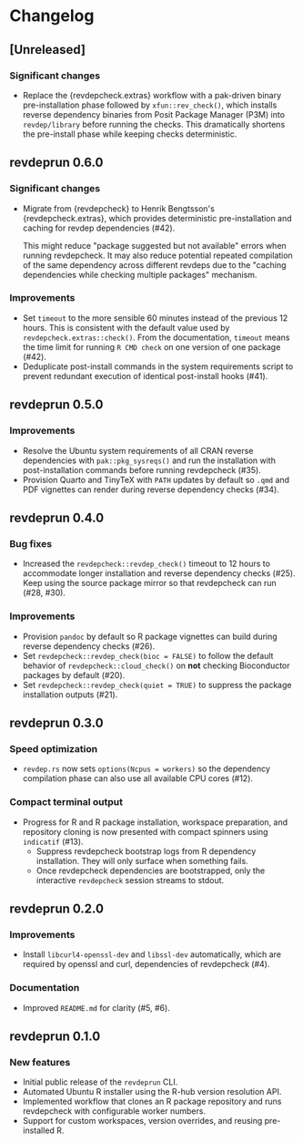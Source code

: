 # Changelog

## [Unreleased]

### Significant changes

- Replace the {revdepcheck.extras} workflow with a pak-driven binary
  pre-installation phase followed by `xfun::rev_check()`, which installs
  reverse dependency binaries from Posit Package Manager (P3M) into
  `revdep/library` before running the checks. This dramatically shortens
  the pre-install phase while keeping checks deterministic.

## revdeprun 0.6.0

### Significant changes

- Migrate from {revdepcheck} to Henrik Bengtsson's {revdepcheck.extras},
  which provides deterministic pre-installation and caching for
  revdep dependencies (#42).

  This might reduce "package suggested but not available" errors when
  running revdepcheck. It may also reduce potential repeated compilation of
  the same dependency across different revdeps due to the "caching dependencies
  while checking multiple packages" mechanism.

### Improvements

- Set `timeout` to the more sensible 60 minutes instead of the previous
  12 hours. This is consistent with the default value used by
  `revdepcheck.extras::check()`. From the documentation, `timeout` means the
  time limit for running `R CMD check` on one version of one package (#42).
- Deduplicate post-install commands in the system requirements script
  to prevent redundant execution of identical post-install hooks (#41).

## revdeprun 0.5.0

### Improvements

- Resolve the Ubuntu system requirements of all CRAN reverse dependencies with
  `pak::pkg_sysreqs()` and run the installation with post-installation commands
  before running revdepcheck (#35).
- Provision Quarto and TinyTeX with `PATH` updates by default so `.qmd` and PDF
  vignettes can render during reverse dependency checks (#34).

## revdeprun 0.4.0

### Bug fixes

- Increased the `revdepcheck::revdep_check()` timeout to 12 hours to
  accommodate longer installation and reverse dependency checks (#25).
  Keep using the source package mirror so that revdepcheck can run (#28, #30).

### Improvements

- Provision `pandoc` by default so R package vignettes can build during
  reverse dependency checks (#26).
- Set `revdepcheck::revdep_check(bioc = FALSE)` to follow the default
  behavior of `revdepcheck::cloud_check()` on **not** checking Bioconductor
  packages by default (#20).
- Set `revdepcheck::revdep_check(quiet = TRUE)` to suppress the package
  installation outputs (#21).

## revdeprun 0.3.0

### Speed optimization

- `revdep.rs` now sets `options(Ncpus = workers)` so the dependency compilation
  phase can also use all available CPU cores (#12).

### Compact terminal output

- Progress for R and R package installation, workspace preparation, and
  repository cloning is now presented with compact spinners
  using `indicatif` (#13).
  - Suppress revdepcheck bootstrap logs from R dependency installation.
    They will only surface when something fails.
  - Once revdepcheck dependencies are bootstrapped, only the interactive
    `revdepcheck` session streams to stdout.

## revdeprun 0.2.0

### Improvements

- Install `libcurl4-openssl-dev` and `libssl-dev` automatically, which are required by
  openssl and curl, dependencies of revdepcheck (#4).

### Documentation

- Improved `README.md` for clarity (#5, #6).

## revdeprun 0.1.0

### New features

- Initial public release of the `revdeprun` CLI.
- Automated Ubuntu R installer using the R-hub version resolution API.
- Implemented workflow that clones an R package repository and runs
  revdepcheck with configurable worker numbers.
- Support for custom workspaces, version overrides, and reusing pre-installed R.
